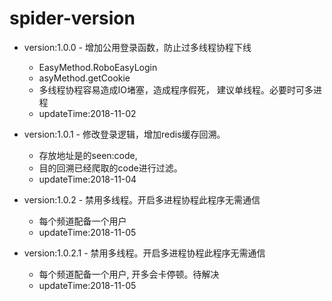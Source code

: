 # spider-version
- version:1.0.0 - 增加公用登录函数，防止过多线程协程下线 
   + EasyMethod.RoboEasyLogin 
   + asyMethod.getCookie 
   + 多线程协程容易造成IO堵塞，造成程序假死， 建议单线程。必要时可多进程
   + updateTime:2018-11-02

- version:1.0.1 - 修改登录逻辑，增加redis缓存回溯。
   + 存放地址是的seen:code,
   + 目的回溯已经爬取的code进行过滤。
   + updateTime:2018-11-04

- version:1.0.2 - 禁用多线程。开启多进程协程此程序无需通信
   + 每个频道配备一个用户
   + updateTime:2018-11-05
        
- version:1.0.2.1 - 禁用多线程。开启多进程协程此程序无需通信
   + 每个频道配备一个用户, 开多会卡停顿。待解决
   + updateTime:2018-11-05
